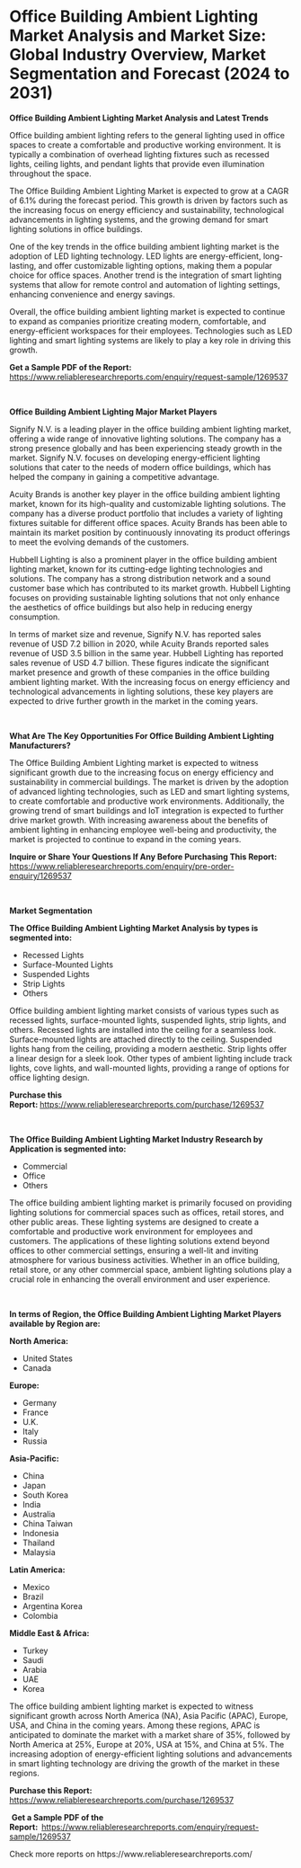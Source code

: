 <p><h1>Office Building Ambient Lighting Market Analysis and Market Size: Global Industry Overview, Market Segmentation and Forecast (2024 to 2031)</h1></p><p><strong>Office Building Ambient Lighting Market Analysis and Latest Trends</strong></p>
<p><p>Office building ambient lighting refers to the general lighting used in office spaces to create a comfortable and productive working environment. It is typically a combination of overhead lighting fixtures such as recessed lights, ceiling lights, and pendant lights that provide even illumination throughout the space.</p><p>The Office Building Ambient Lighting Market is expected to grow at a CAGR of 6.1% during the forecast period. This growth is driven by factors such as the increasing focus on energy efficiency and sustainability, technological advancements in lighting systems, and the growing demand for smart lighting solutions in office buildings.</p><p>One of the key trends in the office building ambient lighting market is the adoption of LED lighting technology. LED lights are energy-efficient, long-lasting, and offer customizable lighting options, making them a popular choice for office spaces. Another trend is the integration of smart lighting systems that allow for remote control and automation of lighting settings, enhancing convenience and energy savings.</p><p>Overall, the office building ambient lighting market is expected to continue to expand as companies prioritize creating modern, comfortable, and energy-efficient workspaces for their employees. Technologies such as LED lighting and smart lighting systems are likely to play a key role in driving this growth.</p></p>
<p><strong>Get a Sample PDF of the Report:&nbsp;</strong> <a href="https://www.reliableresearchreports.com/enquiry/request-sample/1269537">https://www.reliableresearchreports.com/enquiry/request-sample/1269537</a></p>
<p>&nbsp;</p>
<p><strong>Office Building Ambient Lighting Major Market Players</strong></p>
<p><p>Signify N.V. is a leading player in the office building ambient lighting market, offering a wide range of innovative lighting solutions. The company has a strong presence globally and has been experiencing steady growth in the market. Signify N.V. focuses on developing energy-efficient lighting solutions that cater to the needs of modern office buildings, which has helped the company in gaining a competitive advantage.</p><p>Acuity Brands is another key player in the office building ambient lighting market, known for its high-quality and customizable lighting solutions. The company has a diverse product portfolio that includes a variety of lighting fixtures suitable for different office spaces. Acuity Brands has been able to maintain its market position by continuously innovating its product offerings to meet the evolving demands of the customers. </p><p>Hubbell Lighting is also a prominent player in the office building ambient lighting market, known for its cutting-edge lighting technologies and solutions. The company has a strong distribution network and a sound customer base which has contributed to its market growth. Hubbell Lighting focuses on providing sustainable lighting solutions that not only enhance the aesthetics of office buildings but also help in reducing energy consumption.</p><p>In terms of market size and revenue, Signify N.V. has reported sales revenue of USD 7.2 billion in 2020, while Acuity Brands reported sales revenue of USD 3.5 billion in the same year. Hubbell Lighting has reported sales revenue of USD 4.7 billion. These figures indicate the significant market presence and growth of these companies in the office building ambient lighting market. With the increasing focus on energy efficiency and technological advancements in lighting solutions, these key players are expected to drive further growth in the market in the coming years.</p></p>
<p>&nbsp;</p>
<p><strong>What Are The Key Opportunities For Office Building Ambient Lighting Manufacturers?</strong></p>
<p><p>The Office Building Ambient Lighting market is expected to witness significant growth due to the increasing focus on energy efficiency and sustainability in commercial buildings. The market is driven by the adoption of advanced lighting technologies, such as LED and smart lighting systems, to create comfortable and productive work environments. Additionally, the growing trend of smart buildings and IoT integration is expected to further drive market growth. With increasing awareness about the benefits of ambient lighting in enhancing employee well-being and productivity, the market is projected to continue to expand in the coming years.</p></p>
<p><strong>Inquire or Share Your Questions If Any Before Purchasing This Report:</strong> <a href="https://www.reliableresearchreports.com/enquiry/pre-order-enquiry/1269537">https://www.reliableresearchreports.com/enquiry/pre-order-enquiry/1269537</a></p>
<p>&nbsp;</p>
<p><strong>Market Segmentation</strong></p>
<p><strong>The Office Building Ambient Lighting Market Analysis by types is segmented into:</strong></p>
<p><ul><li>Recessed Lights</li><li>Surface-Mounted Lights</li><li>Suspended Lights</li><li>Strip Lights</li><li>Others</li></ul></p>
<p><p>Office building ambient lighting market consists of various types such as recessed lights, surface-mounted lights, suspended lights, strip lights, and others. Recessed lights are installed into the ceiling for a seamless look. Surface-mounted lights are attached directly to the ceiling. Suspended lights hang from the ceiling, providing a modern aesthetic. Strip lights offer a linear design for a sleek look. Other types of ambient lighting include track lights, cove lights, and wall-mounted lights, providing a range of options for office lighting design.</p></p>
<p><strong>Purchase this Report:&nbsp;</strong><a href="https://www.reliableresearchreports.com/purchase/1269537">https://www.reliableresearchreports.com/purchase/1269537</a></p>
<p>&nbsp;</p>
<p><strong>The Office Building Ambient Lighting Market Industry Research by Application is segmented into:</strong></p>
<p><ul><li>Commercial</li><li>Office</li><li>Others</li></ul></p>
<p><p>The office building ambient lighting market is primarily focused on providing lighting solutions for commercial spaces such as offices, retail stores, and other public areas. These lighting systems are designed to create a comfortable and productive work environment for employees and customers. The applications of these lighting solutions extend beyond offices to other commercial settings, ensuring a well-lit and inviting atmosphere for various business activities. Whether in an office building, retail store, or any other commercial space, ambient lighting solutions play a crucial role in enhancing the overall environment and user experience.</p></p>
<p>&nbsp;</p>
<p><strong>In terms of Region, the Office Building Ambient Lighting Market Players available by Region are:</strong></p>
<p>
    <p> <strong> North America: </strong>
        <ul>
            <li>United States</li>
            <li>Canada</li>
        </ul>
        </p> 
    <p> <strong> Europe: </strong>
        <ul>
            <li>Germany</li>
            <li>France</li>
            <li>U.K.</li>
            <li>Italy</li>
            <li>Russia</li>
        </ul>
        </p> 
    <p> <strong> Asia-Pacific: </strong>
        <ul>
            <li>China</li>
            <li>Japan</li>
            <li>South Korea</li>
            <li>India</li>
            <li>Australia</li>
            <li>China Taiwan</li>
            <li>Indonesia</li>
            <li>Thailand</li>
            <li>Malaysia</li>
        </ul>
        </p> 
    <p> <strong> Latin America: </strong>
        <ul>
            <li>Mexico</li>
            <li>Brazil</li>
            <li>Argentina Korea</li>
            <li>Colombia</li>
        </ul>
        </p> 
    <p> <strong> Middle East & Africa: </strong>
        <ul>
            <li>Turkey</li>
            <li>Saudi</li>
            <li>Arabia</li>
            <li>UAE</li>
            <li>Korea</li>
        </ul>
    </p>
    </p>
<p><p>The office building ambient lighting market is expected to witness significant growth across North America (NA), Asia Pacific (APAC), Europe, USA, and China in the coming years. Among these regions, APAC is anticipated to dominate the market with a market share of 35%, followed by North America at 25%, Europe at 20%, USA at 15%, and China at 5%. The increasing adoption of energy-efficient lighting solutions and advancements in smart lighting technology are driving the growth of the market in these regions.</p></p>
<p><strong>Purchase this Report: </strong><a href="https://www.reliableresearchreports.com/purchase/1269537">https://www.reliableresearchreports.com/purchase/1269537</a></p>
<p>&nbsp;<strong>Get a Sample PDF of the Report:&nbsp;&nbsp;</strong><a href="https://www.reliableresearchreports.com/enquiry/request-sample/1269537">https://www.reliableresearchreports.com/enquiry/request-sample/1269537</a></p>
<p><strong></strong></p>
<p>Check more reports on https://www.reliableresearchreports.com/</p>